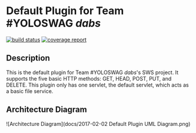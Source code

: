 # Default Plugin for Team #YOLOSWAG *dabs*

[![build status](https://ada.csse.rose-hulman.edu/CSSE477-YoloSwag/DefaultPlugin/badges/master/build.svg)](https://ada.csse.rose-hulman.edu/CSSE477-YoloSwag/DefaultPlugin/commits/master)
[![coverage report](https://ada.csse.rose-hulman.edu/CSSE477-YoloSwag/DefaultPlugin/badges/master/coverage.svg)](https://ada.csse.rose-hulman.edu/CSSE477-YoloSwag/DefaultPlugin/commits/master)

## Description
This is the default plugin for Team #YOLOSWAG *dabs*'s SWS project. It supports the five basic HTTP methods: GET, HEAD, POST, PUT, and DELETE. This plugin only has one servlet, the default servlet, which acts as a basic file service.

## Architecture Diagram
![Architecture Diagram](docs/2017-02-02 Default Plugin UML Diagram.png)